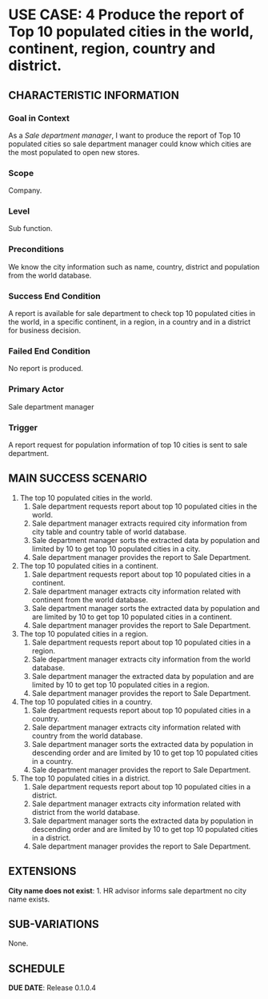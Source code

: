# USE CASE: 4 Produce the report of Top 10 populated cities in the world, continent, region, country and district.

## CHARACTERISTIC INFORMATION

### Goal in Context

As a *Sale department manager*, I want to produce the report of Top 10 populated cities so sale department manager could know which cities are the most populated to open new stores. 
### Scope

Company.

### Level

Sub function.

### Preconditions

We know the city information such as name, country, district and population from the world database. 

### Success End Condition

A report is available for sale department to check top 10 populated cities in the world, in a specific continent, in a region, in a country and in a district for business decision.

### Failed End Condition

No report is produced.

### Primary Actor

Sale department manager

### Trigger

A report request for population information of top 10 cities is sent to sale department.

## MAIN SUCCESS SCENARIO

1. The top 10 populated cities in the world.
   1. Sale department requests report about top 10 populated cities in the world.
   2. Sale department manager extracts required city information from city table and country table of world database.
   3. Sale department manager sorts the extracted data by population and limited by 10 to get top 10 populated cities in a city.
   4. Sale department manager provides the report to Sale Department.
2. The top 10 populated cities in a continent.
   1. Sale department requests report about top 10 populated cities in a continent.
   2. Sale department manager extracts city information related with continent from the world database.
   3. Sale department manager sorts the extracted data by population and are limited by 10 to get top 10 populated cities in a continent.
   4. Sale department manager provides the report to Sale Department.
3. The top 10 populated cities in a region.
   1. Sale department requests report about top 10 populated cities in a region.
   2. Sale department manager extracts city information  from the world database.
   3. Sale department manager the extracted data by population and are limited by 10 to get top 10 populated cities in a region.
   4. Sale department manager provides the report to Sale Department.
4. The top 10 populated cities in a country.
   1. Sale department requests report about top 10 populated cities in a country.
   2. Sale department manager extracts city information related with country from the world database.
   3. Sale department manager sorts the extracted data by population in descending order and are limited by 10 to get top 10 populated cities in a country.
   4. Sale department manager provides the report to Sale Department.
5. The top 10 populated cities in a district.
   1. Sale department requests report about top 10 populated cities in a district.
   2. Sale department manager extracts city information related with district from the world database.
   3. Sale department manager sorts the extracted data by population in descending order and are limited by 10 to get top 10 populated cities in a district.
   4. Sale department manager provides the report to Sale Department.


## EXTENSIONS

**City name does not exist**:
    1. HR advisor informs sale department no city name exists.

## SUB-VARIATIONS

None.

## SCHEDULE

**DUE DATE**: Release 0.1.0.4